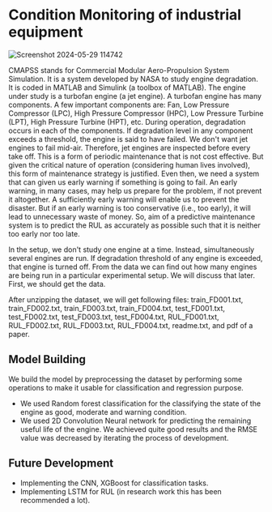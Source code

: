 # Condition Monitoring of industrial equipment

![Screenshot 2024-05-29 114742](https://github.com/jeet-Abhi123/Road-Safety-Data-Analysis-Power-BI-/assets/143840497/e6201370-dcaf-442a-9549-b83dde3d0c19)

CMAPSS stands for Commercial Modular Aero-Propulsion System Simulation. It is a system developed by NASA to study engine degradation. It is coded in MATLAB and Simulink (a toolbox of MATLAB). The engine under study is a turbofan engine (a jet engine). A turbofan engine has many components. A few important components are: Fan, Low Pressure Compressor (LPC), High Pressure Compressor (HPC), Low Pressure Turbine (LPT), High Pressure Turbine (HPT), etc. During operation, degradation occurs in each of the components. If degradation level in any component exceeds a threshold, the engine is said to have failed. We don't want jet engines to fail mid-air. Therefore, jet engines are inspected before every take off. This is a form of periodic maintenance that is not cost effective. But given the critical nature of operation (considering human lives involved), this form of maintenance strategy is justified. Even then, we need a system that can given us early warning if something is going to fail. An early warning, in many cases, may help us prepare for the problem, if not prevent it altogether. A sufficiently early warning will enable us to prevent the disaster. But if an early warning is too conservative (i.e., too early), it will lead to unnecessary waste of money. So, aim of a predictive maintenance system is to predict the RUL as accurately as possible such that it is neither too early nor too late.

In the setup, we don't study one engine at a time. Instead, simultaneously several engines are run. If degradation threshold of any engine is exceeded, that engine is turned off. From the data we can find out how many engines are being run in a particular experimental setup. We will discuss that later. First, we should get the data.

After unzipping the dataset, we will get following files: train_FD001.txt, train_FD002.txt, train_FD003.txt, train_FD004.txt, test_FD001.txt, test_FD002.txt, test_FD003.txt, test_FD004.txt, RUL_FD001.txt, RUL_FD002.txt, RUL_FD003.txt, RUL_FD004.txt, readme.txt, and pdf of a paper.

## Model Building
We build the model by preprocessing the dataset by performing some operations to make it usable for classification and regression purpose.


- We used Random forest classification for the classifying the state of the engine as good, moderate and warning condition.
- We used 2D Convolution Neural network for predicting the remaining useful life of the engine.
We achieved quite good results and the RMSE value was decreased by iterating the process of development.

## Future Development
- Implementing the CNN, XGBoost  for classification tasks.
- Implementing LSTM for RUL (in research work this has been recommended a lot).
